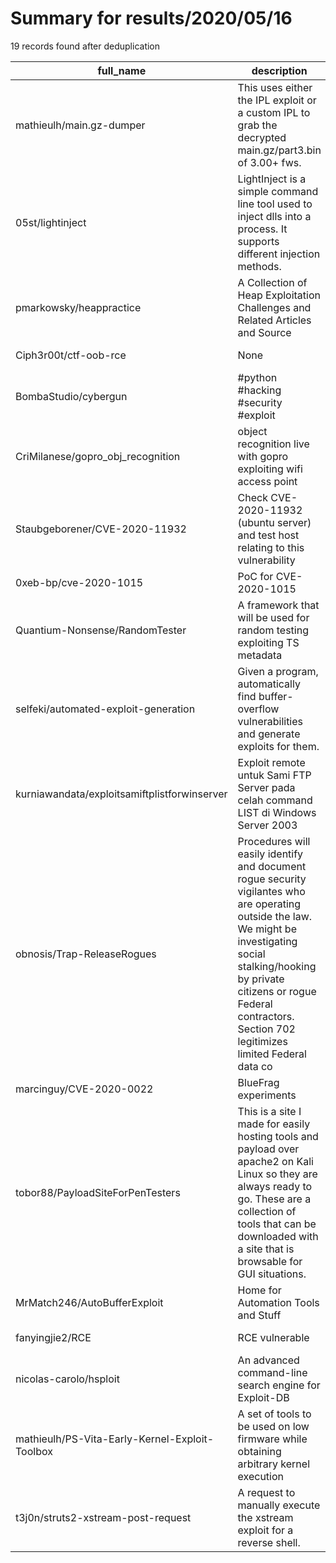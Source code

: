 
# Summary for results/2020/05/16
    
19 records found after deduplication

| full_name | description | html_url | matched_list | matched_count | pushed_at | size | stargazers_count | language | forks_count |
|------------------------------------------------|------------------------------------------------------------------------------------------------------------------------------------------------------------------------------------------------------------------------------------------------------------------|-------------------------------------------------------------------|-----------------------|-----------------|---------------------------|--------|--------------------|------------|---------------|
| mathieulh/main.gz-dumper | This uses either the IPL exploit or a custom IPL to grab the decrypted main.gz/part3.bin of 3.00+ fws. | https://github.com/mathieulh/main.gz-dumper | ['exploit'] | 1 | 2020-05-16 14:44:33+00:00 | 45 | 3 | C | 1 |
| 05st/lightinject | LightInject is a simple command line tool used to inject dlls into a process. It supports different injection methods. | https://github.com/05st/lightinject | ['command injection'] | 1 | 2020-05-16 18:10:23+00:00 | 28 | 0 | C++ | 0 |
| pmarkowsky/heappractice | A Collection of Heap Exploitation Challenges and Related Articles and Source | https://github.com/pmarkowsky/heappractice | ['exploit'] | 1 | 2020-05-16 12:14:59+00:00 | 126 | 0 | C | 0 |
| Ciph3r00t/ctf-oob-rce | None | https://github.com/Ciph3r00t/ctf-oob-rce | ['rce'] | 1 | 2020-05-16 04:02:01+00:00 | 0 | 0 | | 0 |
| BombaStudio/cybergun | #python #hacking #security #exploit | https://github.com/BombaStudio/cybergun | ['exploit'] | 1 | 2020-05-16 02:10:50+00:00 | 2 | 0 | Python | 0 |
| CriMilanese/gopro_obj_recognition | object recognition live with gopro exploiting wifi access point | https://github.com/CriMilanese/gopro_obj_recognition | ['exploit'] | 1 | 2020-05-16 00:24:47+00:00 | 12 | 0 | Python | 0 |
| Staubgeborener/CVE-2020-11932 | Check CVE-2020-11932 (ubuntu server) and test host relating to this vulnerability | https://github.com/Staubgeborener/CVE-2020-11932 | ['cve-2'] | 1 | 2020-05-16 06:21:29+00:00 | 63 | 2 | Shell | 2 |
| 0xeb-bp/cve-2020-1015 | PoC for CVE-2020-1015 | https://github.com/0xeb-bp/cve-2020-1015 | ['cve poc', 'cve-2'] | 2 | 2020-05-16 05:15:35+00:00 | 7 | 41 | C++ | 10 |
| Quantium-Nonsense/RandomTester | A framework that will be used for random testing exploiting TS metadata | https://github.com/Quantium-Nonsense/RandomTester | ['exploit'] | 1 | 2020-05-16 23:55:14+00:00 | 100 | 0 | TypeScript | 0 |
| selfeki/automated-exploit-generation | Given a program, automatically find buffer-overflow vulnerabilities and generate exploits for them. | https://github.com/selfeki/automated-exploit-generation | ['exploit'] | 1 | 2020-05-16 02:13:23+00:00 | 141 | 0 | Python | 0 |
| kurniawandata/exploitsamiftplistforwinserver | Exploit remote untuk Sami FTP Server pada celah command LIST di Windows Server 2003 | https://github.com/kurniawandata/exploitsamiftplistforwinserver | ['exploit'] | 1 | 2020-05-16 20:27:54+00:00 | 15 | 2 | Python | 2 |
| obnosis/Trap-ReleaseRogues | Procedures will easily identify and document rogue security vigilantes who are operating outside the law. We might be investigating social stalking/hooking by private citizens or rogue Federal contractors. Section 702 legitimizes limited Federal data co | https://github.com/obnosis/Trap-ReleaseRogues | ['exploit'] | 1 | 2020-05-16 09:38:12+00:00 | 21 | 0 | | 1 |
| marcinguy/CVE-2020-0022 | BlueFrag experiments | https://github.com/marcinguy/CVE-2020-0022 | ['cve-2'] | 1 | 2020-05-16 18:06:43+00:00 | 382 | 40 | | 9 |
| tobor88/PayloadSiteForPenTesters | This is a site I made for easily hosting tools and payload over apache2 on Kali Linux so they are always ready to go. These are a collection of tools that can be downloaded with a site that is browsable for GUI situations. | https://github.com/tobor88/PayloadSiteForPenTesters | ['exploit'] | 1 | 2020-05-16 19:34:29+00:00 | 12954 | 4 | PowerShell | 1 |
| MrMatch246/AutoBufferExploit | Home for Automation Tools and Stuff | https://github.com/MrMatch246/AutoBufferExploit | ['exploit'] | 1 | 2020-05-16 01:22:58+00:00 | 132 | 1 | Python | 0 |
| fanyingjie2/RCE | RCE vulnerable | https://github.com/fanyingjie2/RCE | ['rce'] | 1 | 2020-05-16 12:24:15+00:00 | 3 | 0 | Python | 0 |
| nicolas-carolo/hsploit | An advanced command-line search engine for Exploit-DB | https://github.com/nicolas-carolo/hsploit | ['exploit'] | 1 | 2020-05-16 11:15:49+00:00 | 88928 | 15 | Python | 5 |
| mathieulh/PS-Vita-Early-Kernel-Exploit-Toolbox | A set of tools to be used on low firmware while obtaining arbitrary kernel execution | https://github.com/mathieulh/PS-Vita-Early-Kernel-Exploit-Toolbox | ['exploit'] | 1 | 2020-05-16 14:47:52+00:00 | 47634 | 14 | C++ | 3 |
| t3j0n/struts2-xstream-post-request | A request to manually execute the xstream exploit for a reverse shell. | https://github.com/t3j0n/struts2-xstream-post-request | ['exploit'] | 1 | 2020-05-16 14:57:56+00:00 | 2 | 0 | | 0 |
